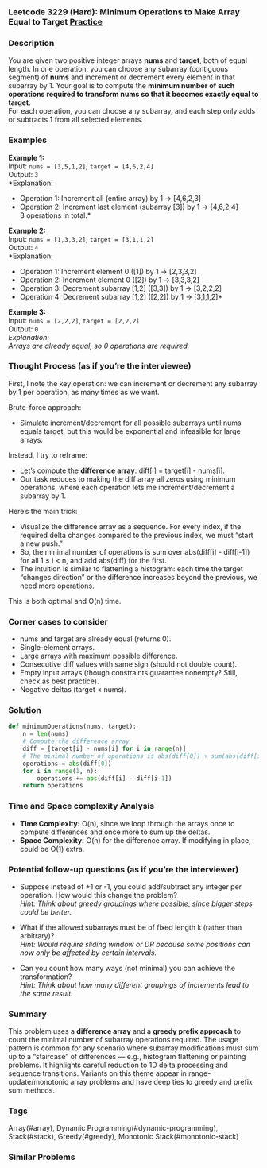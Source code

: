 ### Leetcode 3229 (Hard): Minimum Operations to Make Array Equal to Target [Practice](https://leetcode.com/problems/minimum-operations-to-make-array-equal-to-target)

### Description  
You are given two positive integer arrays **nums** and **target**, both of equal length. In one operation, you can choose any subarray (contiguous segment) of **nums** and increment or decrement every element in that subarray by 1. Your goal is to compute the **minimum number of such operations required to transform nums so that it becomes exactly equal to target**.  
For each operation, you can choose any subarray, and each step only adds or subtracts 1 from all selected elements.

### Examples  

**Example 1:**  
Input: `nums = [3,5,1,2]`, `target = [4,6,2,4]`  
Output: `3`  
*Explanation:  
- Operation 1: Increment all (entire array) by 1 → [4,6,2,3]  
- Operation 2: Increment last element (subarray [3]) by 1 → [4,6,2,4]  
3 operations in total.*

**Example 2:**  
Input: `nums = [1,3,3,2]`, `target = [3,1,1,2]`  
Output: `4`  
*Explanation:  
- Operation 1: Increment element 0 ([1]) by 1 → [2,3,3,2]  
- Operation 2: Increment element 0 ([2]) by 1 → [3,3,3,2]  
- Operation 3: Decrement subarray [1,2] ([3,3]) by 1 → [3,2,2,2]  
- Operation 4: Decrement subarray [1,2] ([2,2]) by 1 → [3,1,1,2]*

**Example 3:**  
Input: `nums = [2,2,2]`, `target = [2,2,2]`  
Output: `0`  
*Explanation:  
Arrays are already equal, so 0 operations are required.*

### Thought Process (as if you’re the interviewee)  
First, I note the key operation: we can increment or decrement any subarray by 1 per operation, as many times as we want.

Brute-force approach:  
- Simulate increment/decrement for all possible subarrays until nums equals target, but this would be exponential and infeasible for large arrays.

Instead, I try to reframe:  
- Let’s compute the **difference array**: diff[i] = target[i] - nums[i].
- Our task reduces to making the diff array all zeros using minimum operations, where each operation lets me increment/decrement a subarray by 1.

Here’s the main trick:  
- Visualize the difference array as a sequence. For every index, if the required delta changes compared to the previous index, we must “start a new push.”
- So, the minimal number of operations is sum over abs(diff[i] - diff[i-1]) for all 1 ≤ i < n, and add abs(diff) for the first.
- The intuition is similar to flattening a histogram: each time the target “changes direction” or the difference increases beyond the previous, we need more operations.

This is both optimal and O(n) time.

### Corner cases to consider  
- nums and target are already equal (returns 0).
- Single-element arrays.
- Large arrays with maximum possible difference.
- Consecutive diff values with same sign (should not double count).
- Empty input arrays (though constraints guarantee nonempty? Still, check as best practice).
- Negative deltas (target < nums).

### Solution

```python
def minimumOperations(nums, target):
    n = len(nums)
    # Compute the difference array
    diff = [target[i] - nums[i] for i in range(n)]
    # The minimal number of operations is abs(diff[0]) + sum(abs(diff[i] - diff[i-1]))
    operations = abs(diff[0])
    for i in range(1, n):
        operations += abs(diff[i] - diff[i-1])
    return operations
```

### Time and Space complexity Analysis  

- **Time Complexity:** O(n), since we loop through the arrays once to compute differences and once more to sum up the deltas.
- **Space Complexity:** O(n) for the difference array. If modifying in place, could be O(1) extra.

### Potential follow-up questions (as if you’re the interviewer)  

- Suppose instead of +1 or -1, you could add/subtract any integer per operation. How would this change the problem?  
  *Hint: Think about greedy groupings where possible, since bigger steps could be better.*

- What if the allowed subarrays must be of fixed length k (rather than arbitrary)?  
  *Hint: Would require sliding window or DP because some positions can now only be affected by certain intervals.*

- Can you count how many ways (not minimal) you can achieve the transformation?  
  *Hint: Think about how many different groupings of increments lead to the same result.*

### Summary
This problem uses a **difference array** and a **greedy prefix approach** to count the minimal number of subarray operations required. The usage pattern is common for any scenario where subarray modifications must sum up to a “staircase” of differences — e.g., histogram flattening or painting problems. It highlights careful reduction to 1D delta processing and sequence transitions. Variants on this theme appear in range-update/monotonic array problems and have deep ties to greedy and prefix sum methods.

### Tags
Array(#array), Dynamic Programming(#dynamic-programming), Stack(#stack), Greedy(#greedy), Monotonic Stack(#monotonic-stack)

### Similar Problems

